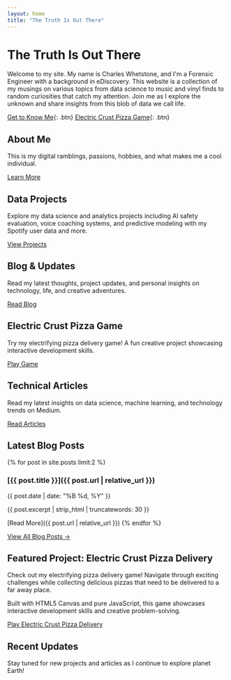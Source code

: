 ```yaml
---
layout: home
title: "The Truth Is Out There"
---
```


# The Truth Is Out There

Welcome to my site. My name is Charles Whetstone, and I'm a Forensic Engineer with a background in eDiscovery. This website is a collection of my musings on various topics from data science to music and vinyl finds to random curiosities that catch my attention. Join me as I explore the unknown and share insights from this blob of data we call life.

[Get to Know Me](/about/){: .btn} [Electric Crust Pizza Game](/pizza-game/){: .btn}

## About Me

This is my digital ramblings, passions, hobbies, and what makes me a cool individual.

[Learn More](/about/)

## Data Projects

Explore my data science and analytics projects including AI safety evaluation, voice coaching systems, and predictive modeling with my Spotify user data and more.

[View Projects](/projects/)

## Blog & Updates

Read my latest thoughts, project updates, and personal insights on technology, life, and creative adventures.

[Read Blog](/blog/)

## Electric Crust Pizza Game

Try my electrifying pizza delivery game! A fun creative project showcasing interactive development skills.

[Play Game](/pizza-game/)

## Technical Articles

Read my latest insights on data science, machine learning, and technology trends on Medium.

[Read Articles](/articles/)

## Latest Blog Posts

{% for post in site.posts limit:2 %}
### [{{ post.title }}]({{ post.url | relative_url }})

{{ post.date | date: "%B %d, %Y" }}

{{ post.excerpt | strip_html | truncatewords: 30 }}

[Read More]({{ post.url | relative_url }})
{% endfor %}

[View All Blog Posts →](/blog/)

## Featured Project: Electric Crust Pizza Delivery

Check out my electrifying pizza delivery game! Navigate through exciting challenges while collecting delicious pizzas that need to be delivered to a far away place.

Built with HTML5 Canvas and pure JavaScript, this game showcases interactive development skills and creative problem-solving.

[Play Electric Crust Pizza Delivery](/pizza-game/)

## Recent Updates

Stay tuned for new projects and articles as I continue to explore planet Earth!
